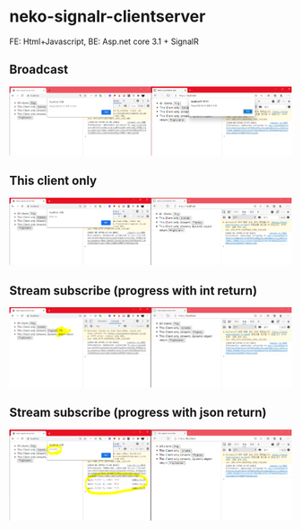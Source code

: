 # neko-signalr-clientserver
FE: Html+Javascript, BE: Asp.net core 3.1 + SignalR


## Broadcast
![broadcast](./README/01.ping-result.PNG)

## This client only
![this client only](./README/02.echome-result.PNG)

## Stream subscribe (progress with int return)
![progress](./README/03.progress-result.PNG)

## Stream subscribe (progress with json return)
![progdynamic](./README/04.progdynamic-result.PNG)
